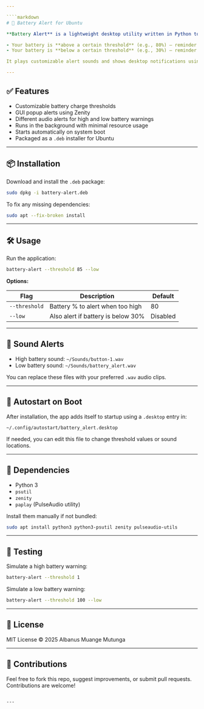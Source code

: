 ```yaml
---

````markdown
# 🔋 Battery Alert for Ubuntu

**Battery Alert** is a lightweight desktop utility written in Python to notify you when:

- Your battery is **above a certain threshold** (e.g., 80%) — reminder to unplug the charger.
- Your battery is **below a certain threshold** (e.g., 30%) — reminder to plug in the charger.

It plays customizable alert sounds and shows desktop notifications using Zenity.

---
```


## ✅ Features

- Customizable battery charge thresholds
- GUI popup alerts using Zenity
- Different audio alerts for high and low battery warnings
- Runs in the background with minimal resource usage
- Starts automatically on system boot
- Packaged as a `.deb` installer for Ubuntu

---

## 📦 Installation

Download and install the `.deb` package:

```bash
sudo dpkg -i battery-alert.deb
````

To fix any missing dependencies:

```bash
sudo apt --fix-broken install
```

---

## 🛠️ Usage

Run the application:

```bash
battery-alert --threshold 85 --low
```

**Options:**

| Flag          | Description                        | Default  |
| ------------- | ---------------------------------- | -------- |
| `--threshold` | Battery % to alert when too high   | 80       |
| `--low`       | Also alert if battery is below 30% | Disabled |

---

## 🎵 Sound Alerts

* High battery sound: `~/Sounds/button-1.wav`
* Low battery sound: `~/Sounds/battery_alert.wav`

You can replace these files with your preferred `.wav` audio clips.

---

## 🔁 Autostart on Boot

After installation, the app adds itself to startup using a `.desktop` entry in:

```
~/.config/autostart/battery_alert.desktop
```

If needed, you can edit this file to change threshold values or sound locations.

---

## 🧱 Dependencies

* Python 3
* `psutil`
* `zenity`
* `paplay` (PulseAudio utility)

Install them manually if not bundled:

```bash
sudo apt install python3 python3-psutil zenity pulseaudio-utils
```

---

## 🐛 Testing

Simulate a high battery warning:

```bash
battery-alert --threshold 1
```

Simulate a low battery warning:

```bash
battery-alert --threshold 100 --low
```

---

## 📜 License

MIT License
© 2025 Albanus Muange Mutunga

---

## 🤝 Contributions

Feel free to fork this repo, suggest improvements, or submit pull requests. Contributions are welcome!

```

---